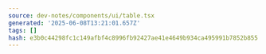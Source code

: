 ```yaml
---
source: dev-notes/components/ui/table.tsx
generated: '2025-06-08T13:21:01.657Z'
tags: []
hash: e3b0c44298fc1c149afbf4c8996fb92427ae41e4649b934ca495991b7852b855
---
```


